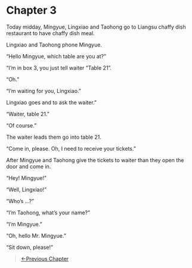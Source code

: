 # Chapter 3

Today midday, Mingyue, Lingxiao and Taohong go to Liangsu chaffy dish restaurant to have chaffy dish meal.

Lingxiao and Taohong phone Mingyue.

“Hello Mingyue, which table are you at?”

“I’m in box 3, you just tell waiter “Table 21”.

“Oh.”

“I’m waiting for you, Lingxiao.”

Lingxiao goes and to ask the waiter.”

“Waiter, table 21.”

“Of course.”

The waiter leads them go into table 21.

“Come in, please. Oh, I need to receive your tickets.”

After Mingyue and Taohong give the tickets to waiter than they open the door and come in.

“Hey! Mingyue!”

“Well, Lingxiao!”

“Who’s …?”

“I’m Taohong, what’s your name?”

“I’m Mingyue.”

“Oh, hello Mr. Mingyue.”

“Sit down, please!”

> [←Previous Chapter](/ex1/chapter2.md)
